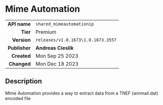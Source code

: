 # Mime Automation
| | |
|-:|-|
|**API name**|`shared_mimeautomationip`|
|**Tier**|Premium|
|**Version**|`releases/v1.0.1673\1.0.1673.3557`|
|**Publisher**|**Andreas Cieslik**|
|**Created**|Mon Sep 25 2023|
|**Changed**|Mon Dec 18 2023|

## Description
Mime Automation provides a way to extract data from a TNEF (winmail.dat) encoded file
